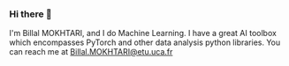 ### Hi there 👋

I'm Billal MOKHTARI, and I do Machine Learning. I have a great AI toolbox which encompasses PyTorch and other data analysis python libraries. You can reach me at [Billal.MOKHTARI@etu.uca.fr ](Billal.MOKHTARI@etu.uca.fr) 
